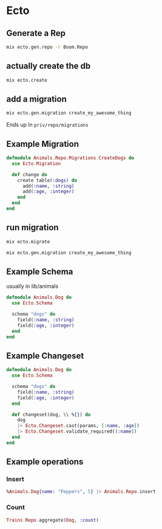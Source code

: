 # Ecto

## Generate a Rep

```bash
mix ecto.gen.repo -r Boom.Repo
```

## actually create the db

```bash
mix ecto.create
```

## add a migration

```bash
mix ecto.gen.migration create_my_awesome_thing
```

Ends up in `priv/repo/migrations`

## Example Migration
```elixir
defmodule Animals.Repo.Migrations.CreateDogs do
  use Ecto.Migration

  def change do
    create table(:dogs) do
      add(:name, :string)
      add(:age, :integer)
    end
  end
end
```

## run migration

```bash
mix ecto.migrate
```

```bash
mix ecto.gen.migration create_my_awesome_thing
```

## Example Schema
usually in lib/animals

```elixir
defmodule Animals.Dog do
  use Ecto.Schema

  schema "dogs" do
    field(:name, :string)
    field(:age, :integer)
  end
end
```

## Example Changeset

```elixir
defmodule Animals.Dog do
  use Ecto.Schema

  schema "dogs" do
    field(:name, :string)
    field(:age, :integer)
  end

  def changeset(dog, \\ %{}) do
    dog
    |> Ecto.Changeset.cast(params, [:name, :age])
    |> Ecto.Changeset.validate_required([:name])
  end
end
```

## Example operations

### Insert
```elixir
%Animals.Dog{name: "Peppers", 5} |> Animals.Repo.insert
```

### Count
```elixir
Trains.Repo.aggregate(Dog, :count)
```
